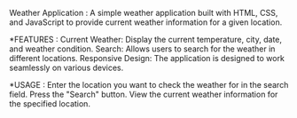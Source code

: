 Weather Application : 
A simple weather application built with HTML, CSS, and JavaScript to provide current weather information for a given location.

*FEATURES :
Current Weather: Display the current temperature, city, date, and weather condition.
Search: Allows users to search for the weather in different locations.
Responsive Design: The application is designed to work seamlessly on various devices.

*USAGE : 
Enter the location you want to check the weather for in the search field.
Press the "Search" button.
View the current weather information for the specified location.

